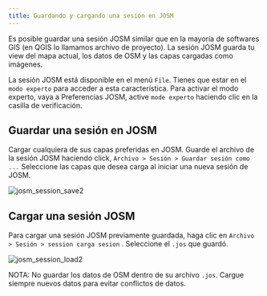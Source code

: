 ```yaml
---
title: Guardando y cargando una sesión en JOSM
---
```


Es posible guardar una sesión JOSM similar que en la mayoría de softwares GIS (en QGIS lo llamamos  archivo de proyecto). La sesión JOSM guarda tu view del mapa actual, los datos de OSM y las capas cargadas como imágenes.

La sesión JOSM está disponible en el menú `File`. Tienes que estar en el  `modo experto` para acceder a esta característica.
Para activar el modo experto, vaya a Preferencias JOSM, active `mode experto`  haciendo clic en la casilla de verificación.

## Guardar una sesión en JOSM

Cargar cualquiera de sus capas preferidas en JOSM.
Guarde el archivo de la sesión JOSM haciendo click, `Archivo > Sesión > Guardar sesión como ...`
Seleccione las capas que desea carga al iniciar una nueva sesión de JOSM.

![josm_session_save2](https://cloud.githubusercontent.com/assets/353700/10278346/3ba42c22-6b7a-11e5-8769-c7dafb902ca2.gif)

## Cargar una sesión JOSM

Para cargar una sesión JOSM previamente guardada, haga clic en `Archivo > Sesión > session carga sesion` .
Seleccione el `.jos` que guardó.

![josm_session_load2](https://cloud.githubusercontent.com/assets/353700/10278347/40471686-6b7a-11e5-90e8-f7ded53337ab.gif)

NOTA: No guardar los datos de OSM dentro de su archivo `.jos`. Cargue siempre nuevos datos para evitar conflictos de datos.